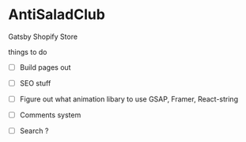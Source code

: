 # AntiSaladClub

Gatsby Shopify Store

things to do 

- [ ] Build pages out
- [ ] SEO stuff
- [ ] Figure out what animation libary to use GSAP, Framer, React-string 
- [ ] Comments system 
- [ ] Search ? 





